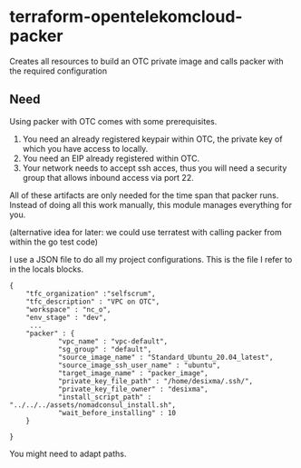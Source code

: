 # terraform-opentelekomcloud-packer

Creates all resources to build an OTC private image and calls packer with the required configuration

## Need

Using packer with OTC comes with some prerequisites.

1. You need an already registered keypair within OTC, the private key of which you have access to locally.
2. You need an EIP already registered within OTC.
3. Your network needs to accept ssh acces, thus you will need a security group that allows inbound access via port 22.

All of these artifacts are only needed for the time span that packer runs. Instead of doing all this work manually, this module manages everything for you.

(alternative idea for later: we could use terratest with calling packer from within the go test code)

I use a JSON file to do all my project configurations. This is the file I refer to in the locals blocks.

```
{
    "tfc_organization" :"selfscrum",
    "tfc_description" : "VPC on OTC",
    "workspace" : "nc_o",
    "env_stage" : "dev",
     ...
    "packer" : {
            "vpc_name" : "vpc-default",
            "sg_group" : "default",
            "source_image_name" : "Standard_Ubuntu_20.04_latest",
            "source_image_ssh_user_name" : "ubuntu",
            "target_image_name" : "packer_image",
            "private_key_file_path" : "/home/desixma/.ssh/",
            "private_key_file_owner" : "desixma",
            "install_script_path" : "../../../assets/nomadconsul_install.sh",
            "wait_before_installing" : 10
    }

}     
```

You might need to adapt paths.
